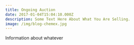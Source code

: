 ```yaml
---
title: Ongoing Auction
date: 2017-01-04T15:04:10.000Z
description: Some Text Here About What You Are Selling.
image: /img/blog-chemex.jpg
---
```

I﻿nformation about whatever